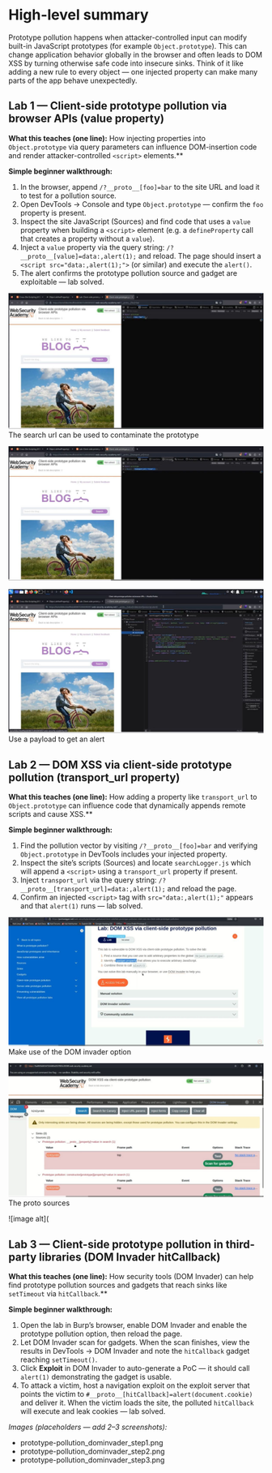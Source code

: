 # High-level summary

Prototype pollution happens when attacker-controlled input can modify built-in JavaScript prototypes (for example `Object.prototype`). This can change application behavior globally in the browser and often leads to DOM XSS by turning otherwise safe code into insecure sinks. Think of it like adding a new rule to every object — one injected property can make many parts of the app behave unexpectedly.

## Lab 1 — Client-side prototype pollution via browser APIs (value property)

**What this teaches (one line):** How injecting properties into `Object.prototype` via query parameters can influence DOM-insertion code and render attacker-controlled `<script>` elements.**

**Simple beginner walkthrough:**

1. In the browser, append `/?__proto__[foo]=bar` to the site URL and load it to test for a pollution source.
2. Open DevTools → Console and type `Object.prototype` — confirm the `foo` property is present.
3. Inspect the site JavaScript (Sources) and find code that uses a `value` property when building a `<script>` element (e.g. a `defineProperty` call that creates a property without a `value`).
4. Inject a `value` property via the query string: `/?__proto__[value]=data:,alert(1);` and reload. The page should insert a `<script src="data:,alert(1);">` (or similar) and execute the `alert()`.
5. The alert confirms the prototype pollution source and gadget are exploitable — lab solved.

![image alt](https://github.com/Lispectree/web-sec/blob/ff19da61ddebe1794f8d28644e76a59733bf2bc1/web-security-labs/labs/prototype-pollution/PROTO%20LAB1%20PHOTO1.jpg)
The search url can be used to contaminate the prototype


![image alt](https://github.com/Lispectree/web-sec/blob/c5d459e90d3d79d10f366b51a9d81f3e3797091b/web-security-labs/labs/prototype-pollution/PROTO%20LAB1%20PHOTO2.jpg)


![image alt](https://github.com/Lispectree/web-sec/blob/36a28e57bb99126b8be6e4e0b4f4e90b9e9f27d6/web-security-labs/labs/prototype-pollution/PROTO%20LAB1%20PHOTO3.jpg)
Use a payload to get an alert


## Lab 2 — DOM XSS via client-side prototype pollution (transport_url property)

**What this teaches (one line):** How adding a property like `transport_url` to `Object.prototype` can influence code that dynamically appends remote scripts and cause XSS.**

**Simple beginner walkthrough:**

1. Find the pollution vector by visiting `/?__proto__[foo]=bar` and verifying `Object.prototype` in DevTools includes your injected property.
2. Inspect the site’s scripts (Sources) and locate `searchLogger.js` which will append a `<script>` using a `transport_url` property if present.
3. Inject `transport_url` via the query string: `/?__proto__[transport_url]=data:,alert(1);` and reload the page.
4. Confirm an injected `<script>` tag with `src="data:,alert(1);"` appears and that `alert(1)` runs — lab solved.

![image alt](https://github.com/Lispectree/web-sec/blob/c716e53f0daa2a6c5cefa0d4381bba3db943d18e/web-security-labs/labs/prototype-pollution/PROTO%20LAB2%20PHOTO1.jpg)
Make use of the DOM invader option


![image alt](https://github.com/Lispectree/web-sec/blob/8c0cee7c6c425d7ed6a60a12c689ae3b1dd75323/web-security-labs/labs/prototype-pollution/PROTO%20LAB2%20PHOTO2.jpg)
The proto sources


![image alt](


## Lab 3 — Client-side prototype pollution in third-party libraries (DOM Invader hitCallback)

**What this teaches (one line):** How security tools (DOM Invader) can help find prototype pollution sources and gadgets that reach sinks like `setTimeout` via `hitCallback`.**

**Simple beginner walkthrough:**

1. Open the lab in Burp’s browser, enable DOM Invader and enable the prototype pollution option, then reload the page.
2. Let DOM Invader scan for gadgets. When the scan finishes, view the results in DevTools → DOM Invader and note the `hitCallback` gadget reaching `setTimeout()`.
3. Click **Exploit** in DOM Invader to auto-generate a PoC — it should call `alert(1)` demonstrating the gadget is usable.
4. To attack a victim, host a navigation exploit on the exploit server that points the victim to `#__proto__[hitCallback]=alert(document.cookie)` and deliver it. When the victim loads the site, the polluted `hitCallback` will execute and leak cookies — lab solved.

*Images (placeholders — add 2–3 screenshots):*

* prototype-pollution_dominvader_step1.png
* prototype-pollution_dominvader_step2.png
* prototype-pollution_dominvader_step3.png





